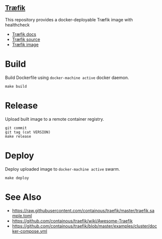 [Træfik](https://github.com/containous/traefik)
------
This repository provides a docker-deployable Træfik image with healthcheck
- [Træfik docs](https://docs.traefik.io/)
- [Træfik source](https://github.com/containous/traefik)
- [Træfik image](https://github.com/containous/traefik-library-image)

Build
=====
Build Dockerfile using `docker-machine active` docker daemon.

```
make build
```

Release
=======
Upload built image to a remote container registry.

```
git commit
git tag (cat VERSION)
make release
```

Deploy
======
Deploy uploaded image to `docker-machine active` swarm.

```
make deploy
```

See Also
========
- https://raw.githubusercontent.com/containous/traefik/master/traefik.sample.toml
- https://github.com/containous/traefik/wiki/Awesome-Traefik
- https://github.com/containous/traefik/blob/master/examples/cluster/docker-compose.yml
